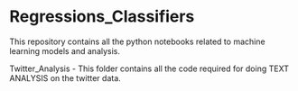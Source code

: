 # Regressions_Classifiers
This repository contains all the python notebooks related to machine learning models and analysis.

Twitter_Analysis - This folder contains all the code required for doing TEXT ANALYSIS on the twitter data.
